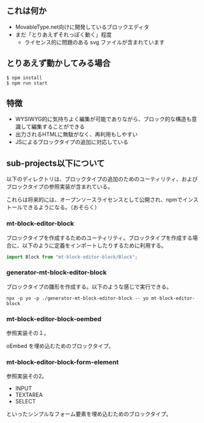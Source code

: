 ## これは何か

* MovableType.net向けに開発しているブロックエディタ
* まだ「とりあえずそれっぽく動く」程度
    * ライセンス的に問題のある svg ファイルが含まれています

## とりあえず動かしてみる場合

```shell
$ npm install
$ npm run start
```

## 特徴

* WYSIWYG的に気持ちよく編集が可能でありながら、ブロック的な構造も意識して編集することができる
* 出力されるHTMLに無駄がなく、再利用もしやすい
* JSによるブロックタイプの追加に対応している

## sub-projects以下について

以下のディレクトリは、ブロックタイプの追加のためのユーティリティ、およびブロックタイプの参照実装が含まれている。

これらは将来的には、オープンソースライセンスとして公開され、npmでインストールできるようになる。（おそらく）

### mt-block-editor-block

ブロックタイプを作成するためのユーティリティ。ブロックタイプを作成する場合に、以下のように定義をインポートしたりするために利用する。
```javascript
import Block from "mt-block-editor-block/Block";
```

### generator-mt-block-editor-block

ブロックタイプの雛形を作成する。以下のような感じで実行できる。
```
npx -p yo -p ./generator-mt-block-editor-block -- yo mt-block-editor-block
```

### mt-block-editor-block-oembed

参照実装その１。

oEmbed を埋め込むためのブロックタイプ。

### mt-block-editor-block-form-element

参照実装その2。

* INPUT
* TEXTAREA
* SELECT

といったシンプルなフォーム要素を埋め込むためのブロックタイプ。
